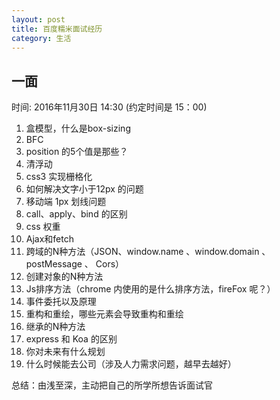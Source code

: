 ```yaml
---
layout: post
title: 百度糯米面试经历
category: 生活
---
```


## 一面

时间: 2016年11月30日 14:30 (约定时间是 15：00)

1. 盒模型，什么是box-sizing
2. BFC
3. position 的5个值是那些？
4. 清浮动
5. css3 实现栅格化
6. 如何解决文字小于12px 的问题
7. 移动端 1px 划线问题
8. call、apply、bind 的区别
9. css 权重
10. Ajax和fetch
11. 跨域的N种方法（JSON、window.name 、window.domain 、 postMessage 、 Cors）
12. 创建对象的N种方法
13.  Js排序方法（chrome 内使用的是什么排序方法，fireFox 呢？）
14. 事件委托以及原理
15. 重构和重绘，哪些元素会导致重构和重绘
16. 继承的N种方法
17. express 和 Koa 的区别
18. 你对未来有什么规划
19. 什么时候能去公司（涉及人力需求问题，越早去越好）

总结：由浅至深，主动把自己的所学所想告诉面试官

